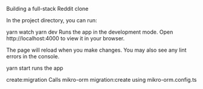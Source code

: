 Building a full-stack Reddit clone



In the project directory, you can run:

yarn watch
yarn dev
Runs the app in the development mode.
Open http://localhost:4000 to view it in your browser.

The page will reload when you make changes.
You may also see any lint errors in the console.

yarn start
runs the app

create:migration
Calls mikro-orm migration:create using mikro-orm.config.ts

